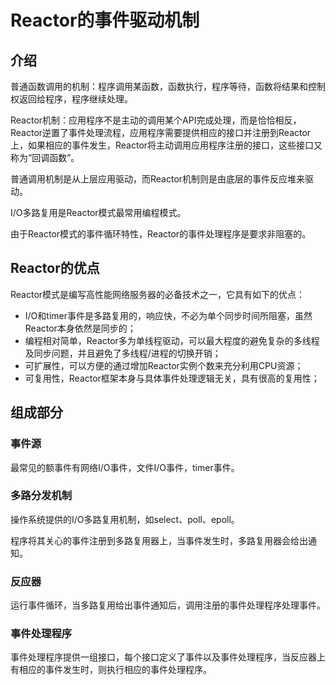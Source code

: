 # Reactor的事件驱动机制

## 介绍

普通函数调用的机制：程序调用某函数，函数执行，程序等待，函数将结果和控制权返回给程序，程序继续处理。

Reactor机制：应用程序不是主动的调用某个API完成处理，而是恰恰相反，Reactor逆置了事件处理流程，应用程序需要提供相应的接口并注册到Reactor上，如果相应的事件发生，Reactor将主动调用应用程序注册的接口，这些接口又称为“回调函数”。

普通调用机制是从上层应用驱动，而Reactor机制则是由底层的事件反应堆来驱动。

I/O多路复用是Reactor模式最常用编程模式。

由于Reactor模式的事件循环特性，Reactor的事件处理程序是要求非阻塞的。

## Reactor的优点
Reactor模式是编写高性能网络服务器的必备技术之一，它具有如下的优点：

+ I/O和timer事件是多路复用的，响应快，不必为单个同步时间所阻塞，虽然Reactor本身依然是同步的；
+ 编程相对简单，Reactor多为单线程驱动，可以最大程度的避免复杂的多线程及同步问题，并且避免了多线程/进程的切换开销；
+ 可扩展性，可以方便的通过增加Reactor实例个数来充分利用CPU资源；
+ 可复用性，Reactor框架本身与具体事件处理逻辑无关，具有很高的复用性；

## 组成部分

### 事件源
最常见的额事件有网络I/O事件，文件I/O事件，timer事件。

### 多路分发机制
操作系统提供的I/O多路复用机制，如select、poll、epoll。

程序将其关心的事件注册到多路复用器上，当事件发生时，多路复用器会给出通知。

### 反应器
运行事件循环，当多路复用给出事件通知后，调用注册的事件处理程序处理事件。

### 事件处理程序
事件处理程序提供一组接口，每个接口定义了事件以及事件处理程序，当反应器上有相应的事件发生时，则执行相应的事件处理程序。

